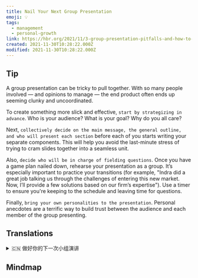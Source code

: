 ```yaml
---
title: Nail Your Next Group Presentation
emoji: 💡
tags:
  - management
  - personal-growth
link: https://hbr.org/2021/11/3-group-presentation-pitfalls-and-how-to-avoid-them?utm_medium=email&utm_source=newsletter_daily&utm_campaign=mtod_notactsubs
created: 2021-11-30T10:28:22.000Z
modified: 2021-11-30T10:28:22.000Z
---
```


## Tip

A group presentation can be tricky to pull together. With so many people involved — and opinions to manage — the end product often ends up seeming clunky and uncoordinated.

To create something more slick and effective, `start by strategizing in advance`. Who is your audience? What is your goal? Why do you all care?

Next, `collectively decide on the main message, the general outline, and who will present each section` before each of you starts writing your separate components. This will help you avoid the last-minute stress of trying to cram slides together into a seamless unit.

Also, `decide who will be in charge of fielding questions`. Once you have a game plan nailed down, rehearse your presentation as a group. It’s especially important to practice your transitions (for example, "Indra did a great job talking us through the challenges of entering this new market. Now, I’ll provide a few solutions based on our firm’s expertise"). Use a timer to ensure you're keeping to the schedule and leaving time for questions.

Finally, `bring your own personalities to the presentation`. Personal anecdotes are a terrific way to build trust between the audience and each member of the group presenting.

## Translations

<details>
   <summary>🇨🇳 做好你的下一次小组演讲</summary>

一个小组演讲可能会很棘手。由于有这么多人参与其中——并需要管理不同的意见——最终产品往往看起来笨拙且不协调。

要想创造出更灵活和有效的东西，首先要提前制定策略。谁是你的听众?你的目标是什么?为什么你们都关心这些?

接下来，共同决定主要信息、大纲，以及在你们开始写各自的部分之前由谁来呈现每个部分。这将帮助你避免最后一刻试图把幻灯片塞入一个无缝单元的压力。

此外，决定谁将负责回答问题。

一旦你确定了游戏计划，就可以集体排练你的演示文稿。 特别重要的是要练习过渡（例如，“Indra 在向我们介绍进入这个新市场的挑战方面做得很好，现在，我将根据我们公司的专业知识提供一些解决方案”）。 用一个计时器来确保你按照计划进行，并留出时间回答问题。

最后，展示你自己的个性。 个人趣闻轶事是在听众和每一位演讲者之间建立信任的极好方式。

</details>

## Mindmap

![]()
